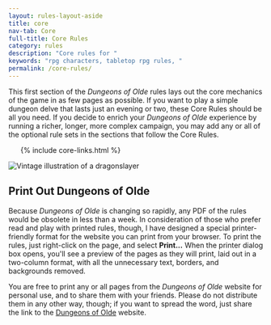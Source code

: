 ```yaml
---
layout: rules-layout-aside
title: core
nav-tab: Core
full-title: Core Rules
category: rules
description: "Core rules for "
keywords: "rpg characters, tabletop rpg rules, "
permalink: /core-rules/
---
```


<article class="gtr ph-col-12 tab-col-7">
<p>This first section of the <em>Dungeons of Olde</em> rules lays out the core mechanics of the game in as few pages as possible. If you want to play a simple dungeon delve that lasts just an evening or two, these Core Rules should be all you need. If you decide to enrich your <em>Dungeons of Olde</em> experience by running a richer, longer, more complex campaign, you may add any or all of the optional rule sets in the sections that follow the Core Rules.</p>

<ol class="ftrm-half">
  {% include core-links.html %}
</ol>

<div class="ph-col-12 hdrm ftrm">
  <img src="{{site.baseurl}}/img/pd-dragonslayer-250x148.jpg" srcset="{{site.baseurl}}/img/pd-dragonslayer-400x236.jpg 400w, {{site.baseurl}}/img/pd-dragonslayer-700x413.jpg 700w" class="border-thin flip" alt="Vintage illustration of a dragonslayer" title="Vintage illustration of a dragonslayer - Public domain">
</div>

</article>

<aside class="box ph-col-12 tab-col-5">
  <h2>Print Out Dungeons <span class="no-break">of Olde</span></h2>
  <p>Because <em>Dungeons of Olde</em> is changing so rapidly, any PDF of the rules would be obsolete in less than a week. In consideration of those who prefer read and play with printed rules, though, I have designed a special printer-friendly format for the website you can print from your browser. To print the rules, just right-click on the page, and select <strong>Print...</strong> When the printer dialog box opens, you'll see a preview of the pages as they will print, laid out in a two-column format, with all the unnecessary text, borders, and backgrounds removed.</p>
  <p>You are free to print any or all pages from the <em>Dungeons of Olde</em> website for personal use, and to share them with your friends. Please do not distribute them in any other way, though; if you want to spread the word, just share the link to the <a href="http://dungeonsofolde.com/">Dungeons of Olde</a> website.</p>
</aside>